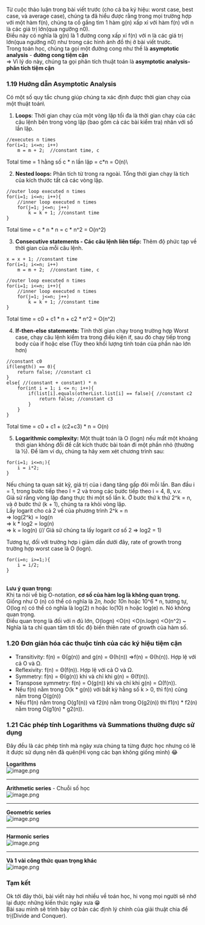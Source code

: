 Từ cuộc thảo luận trong bài viết trước (cho cả ba ký hiệu: worst case, best case, và average case), chúng ta đã hiểu được rằng trong mọi trường hợp với một hàm f(n), chúng ta cố gắng tìm 1 hàm g(n) xấp xỉ với hàm f(n) với n là các giá trị lớn(qua ngưỡng n0).\
Điều này có nghĩa là g(n) là 1 đường cong xấp xỉ f(n) với n là các giá trị lớn(qua ngưỡng n0) như trong các hình ảnh đồ thị ở bài viết trước.\
Trong toán học, chúng ta gọi một đường cong như thế là **asymptotic analysis** - **đường cong tiệm cận**\
=> Vì lý do này, chúng ta gọi phân tích thuật toán là **asymptotic analysis-phân tích tiệm cận**

### 1.19 Hướng dẫn Asymptotic Analysis
Có một số quy tắc chung giúp chúng ta xác định được thời gian chạy của một thuật toán\
1. **Loops**: Thời gian chạy của một vòng lặp tối đa là thời gian chạy của các câu lệnh bên trong vòng lặp (bao gồm cả các bài kiểm tra) nhân với số lần lặp.
```
//executes n times
for(i=1; i<=n; i++)
    m = m + 2;  //constant time, c
```
Total time = 1 hằng số c * n lần lặp = c*n = O(n)\

2. **Nested loops:** Phân tích từ trong ra ngoài. Tổng thời gian chạy là tích của kích thước tất cả các vòng lặp.
```
//outer loop executed n times
for(i=1; i<=n; i++){
    //inner loop executed n times
    for(j=1; j<=n; j++)
        k = k + 1; //constant time
}
```
Total time = c * n * n = c * n^2 = O(n^2)

 3. **Consecutive statements - Các câu lệnh liên tiếp:**  Thêm độ phức tạp về thời gian của mỗi câu lệnh.
```
x = x + 1; //constant time
for(i=1; i<=n; i++)
    m = m + 2;  //constant time, c
    
//outer loop executed n times
for(i=1; i<=n; i++){
    //inner loop executed n times
    for(j=1; j<=n; j++)
        k = k + 1; //constant time
}
```
Total time = c0 + c1 * n + c2 * n^2 = O(n^2)

4.    **If-then-else statements:** Tính thời gian chạy trong trường hợp Worst case, chạy câu lệnh kiểm tra trong điều kiện if, sau đó chạy tiếp trong body của if hoặc else (Tùy theo khối lượng tính toán của phần nào lớn hơn) 
```
//constant c0
if(length() == 0){
    return false; //constant c1
}
else{ //(constant + constant) * n
    for(int i = 1; i <= n; i++){
        if(list[i].equals(otherList.list[i] == false){ //constant c2
            return false; //constant c3
        }
    }
}
```
Total time = c0 + c1 + (c2+c3) * n = O(n)

5. **Logarithmic complexity:** Một thuật toán là O (logn) nếu mất một khoảng thời gian không đổi để cắt kích thước bài toán đi một phần nhỏ (thường là ½). Để làm ví dụ, chúng ta hãy xem xét chương trình sau:
```
for(i=1; i<=n;){
    i = i*2;
}
```
Nếu chúng ta quan sát kỹ, giá trị của i đang tăng gấp đôi mỗi lần. Ban đầu i = 1, trong bước tiếp theo I = 2 và trong các bước tiếp theo i = 4, 8, v.v.\
Giả sử rằng vòng lặp đang thực thi một số lần k. Ở bước thứ k thứ 2^k = n, và ở bước thứ (k + 1), chúng ta ra khỏi vòng lặp.\
Lấy logarit cho cả 2 vế của phương trình 2^k = n\
=> log(2^k) = log(n\
=> k * log2 = log(n) \
=> k = log(n)             (// Giả sử chúng ta lấy logarit cơ số 2 => log2 = 1)

Tương tự, đối với trường hợp i giảm dần dưới đây, rate of growth trong trường hợp worst case là O (logn). 
```
for(i=n; i>=1;){
    i = i/2;
}
```


\
**Lưu ý quan trọng:**\
Khi ta nói về big O-notation, **cơ số của hàm log là không quan trọng.**\
Giống như O (n) có thể có nghĩa là 2*n, hoặc 10*n hoặc 10^6 * n, tương tự, O(log n) có thể có nghĩa là log(2) n hoặc lo(10) n hoặc log(e) n. Nó không quan trọng.\
Điều quan trọng là đối với n đủ lớn, O(logn) <O(n) <O(n.logn) <O(n^2) ~ Nghĩa là ta chỉ quan tâm tới tốc độ biến thiên rate of growth của hàm số.

### 1.20 Đơn giản hóa các thuộc tính của các ký hiệu tiệm cận
* Transitivity: f(n) = Θ(g(n)) and g(n) = Θ(h(n)) ⇒f(n) = Θ(h(n)). Hợp lệ với cả O và Ω.
* Reflexivity: f(n) = Θ(f(n)). Hợp lệ với cả O và Ω.
* Symmetry: f(n) = Θ(g(n)) khi và chỉ khi g(n) = Θ(f(n)).
* Transpose symmetry: f(n) = O(g(n)) khi và chỉ khi g(n) = Ω(f(n)).
* Nếu f(n) nằm trong O(k * g(n)) với bất kỳ hằng số k > 0, thì f(n) cũng nằm trong O(g(n))
* Nếu f1(n) nằm trong O(g1(n)) và f2(n) nằm trong O(g2(n)) thì f1(n) * f2(n) nằm trong O(g1(n) * g2(n)).

### 1.21 Các phép tính Logarithms và Summations thường được sử dụng
Đây đều là các phép tính mà ngày xưa chúng ta từng được học nhưng có lẽ ít được sử dụng nên đã quên(Hi vọng các bạn không giống mình) 😂

**Logarithms**\
![image.png](https://images.viblo.asia/cb889857-89bd-4586-aa19-ba11c83ac73c.png)



-----



**Arithmetic series** - Chuỗi số học\
![image.png](https://images.viblo.asia/55b570dc-b6b0-4b84-af7b-8b79d84060c8.png)



-----



**Geometric series**\
![image.png](https://images.viblo.asia/d300054a-52c6-4a44-9fad-1e88fd7dd99d.png)



-----


**Harmonic series**\
![image.png](https://images.viblo.asia/6c3c93aa-09ec-4b23-b194-5e92983270d6.png)



-----


**Và 1 vài công thức quan trọng khác**\
![image.png](https://images.viblo.asia/a304e28a-a693-47b6-a715-66cd659481e7.png)



### Tạm kết
Ok tới đây thôi, bài viết này hơi nhiều về toán học, hi vọng mọi người sẽ nhớ lại được những kiến thức ngày xưa 😁\
Bài sau mình sẽ trình bày cơ bản các định lý chính của giải thuật chia để trị(Divide and Conquer).